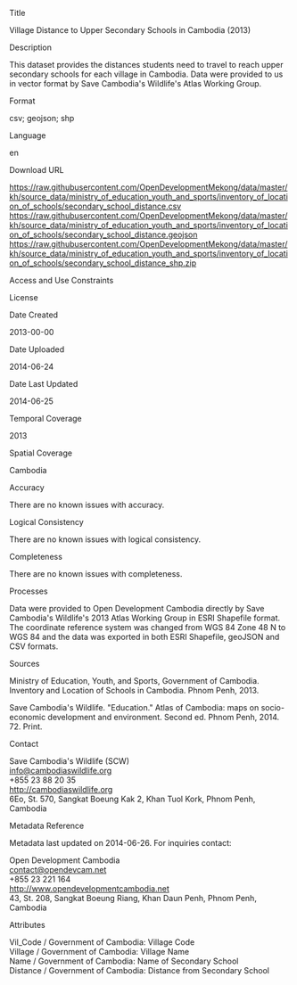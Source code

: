 Title

Village Distance to Upper Secondary Schools in Cambodia (2013)

Description

This dataset provides the distances students need to travel to reach upper secondary schools for each village in Cambodia. Data were provided to us in vector format by Save Cambodia's Wildlife's Atlas Working Group.

Format

csv; geojson; shp

Language

en

Download URL

https://raw.githubusercontent.com/OpenDevelopmentMekong/data/master/kh/source_data/ministry_of_education_youth_and_sports/inventory_of_location_of_schools/secondary_school_distance.csv
https://raw.githubusercontent.com/OpenDevelopmentMekong/data/master/kh/source_data/ministry_of_education_youth_and_sports/inventory_of_location_of_schools/secondary_school_distance.geojson
https://raw.githubusercontent.com/OpenDevelopmentMekong/data/master/kh/source_data/ministry_of_education_youth_and_sports/inventory_of_location_of_schools/secondary_school_distance_shp.zip

Access and Use Constraints



License



Date Created

2013-00-00

Date Uploaded

2014-06-24

Date Last Updated

2014-06-25

Temporal Coverage

2013

Spatial Coverage

Cambodia

Accuracy

There are no known issues with accuracy.

Logical Consistency

There are no known issues with logical consistency.

Completeness

There are no known issues with completeness.

Processes

Data were provided to Open Development Cambodia directly by Save Cambodia's Wildlife's 2013 Atlas Working Group in ESRI Shapefile format. The coordinate reference system was changed from WGS 84 Zone 48 N to WGS 84 and the data was exported in both ESRI Shapefile, geoJSON and CSV formats.

Sources

Ministry of Education, Youth, and Sports, Government of Cambodia. Inventory and Location of Schools in Cambodia. Phnom Penh, 2013.

Save Cambodia's Wildlife. "Education." Atlas of Cambodia: maps on socio-economic development and environment. Second ed. Phnom Penh, 2014. 72. Print.

Contact

Save Cambodia's Wildlife (SCW)  
info@cambodiaswildlife.org  
+855 23 88 20 35  
http://cambodiaswildlife.org  
6Eo, St. 570, Sangkat Boeung Kak 2, Khan Tuol Kork, Phnom Penh, Cambodia  

Metadata Reference

Metadata last updated on 2014-06-26. For inquiries contact:

Open Development Cambodia  
contact@opendevcam.net  
+855 23 221 164  
http://www.opendevelopmentcambodia.net  
43, St. 208, Sangkat Boeung Riang, Khan Daun Penh, Phnom Penh, Cambodia  

Attributes

Vil_Code / Government of Cambodia: Village Code  
Village / Government of Cambodia:	Village Name  
Name / Government of Cambodia: Name of Secondary School  
Distance / Government of Cambodia: Distance from Secondary School  




